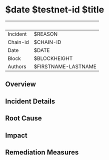 # $date $testnet-id $title

| &nbsp;   | &nbsp;                                           |
|----------|--------------------------------------------------|
| Incident | $REASON |
| Chain-id | $CHAIN-ID                                    |
| Date     | $DATE              |
| Block    | $BLOCKHEIGHT                                     |
| Authors  | $FIRSTNAME-LASTNAME                  |

## Overview

## Incident Details

## Root Cause

## Impact

## Remediation Measures
